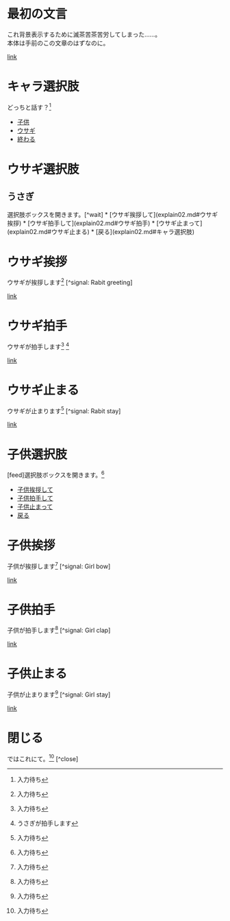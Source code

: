 最初の文言
==========
これ背景表示するために滅茶苦茶苦労してしまった……。  
本体は手前のこの文章のはずなのに。

[link](explain02.md#キャラ選択肢)

キャラ選択肢
===========
どっちと話す？[^wait]
* [子供](explain02.md#子供選択肢)
* [ウサギ](explain02.md#ウサギ選択肢)
* [終わる](explain02.md#閉じる)

ウサギ選択肢
===========
<h2 name_area="Name Area" main_area="Main Area">うさぎ</h2>
選択肢ボックスを開きます。[^wait]
* [ウサギ挨拶して](explain02.md#ウサギ挨拶)
* [ウサギ拍手して](explain02.md#ウサギ拍手)
* [ウサギ止まって](explain02.md#ウサギ止まる)
* [戻る](explain02.md#キャラ選択肢)

ウサギ挨拶
===========
ウサギが挨拶します[^wait]
[^signal: Rabit greeting]

[link](explain02.md#ウサギ選択肢)

ウサギ拍手
===========
ウサギが拍手します[^wait]
[^signal: Rabit clap]

[link](explain02.md#ウサギ選択肢)

ウサギ止まる
===========
ウサギが止まります[^wait]
[^signal: Rabit stay]

[link](explain02.md#ウサギ選択肢)

子供選択肢
===========
[feed]選択肢ボックスを開きます。[^wait]
* [子供挨拶して](explain02.md#子供挨拶)
* [子供拍手して](explain02.md#子供拍手)
* [子供止まって](explain02.md#子供止まる)
* [戻る](explain02.md#キャラ選択肢)

子供挨拶
===========
子供が挨拶します[^wait]
[^signal: Girl bow]

[link](explain02.md#子供選択肢)

子供拍手
===========
子供が拍手します[^wait]
[^signal: Girl clap]

[link](explain02.md#子供選択肢)

子供止まる
===========
子供が止まります[^wait]
[^signal: Girl stay]

[link](explain02.md#子供選択肢)

閉じる
===========
ではこれにて。[^wait]
[^close]

[^wait]: 入力待ち
[^signal: Rabit clap]: うさぎが拍手します
